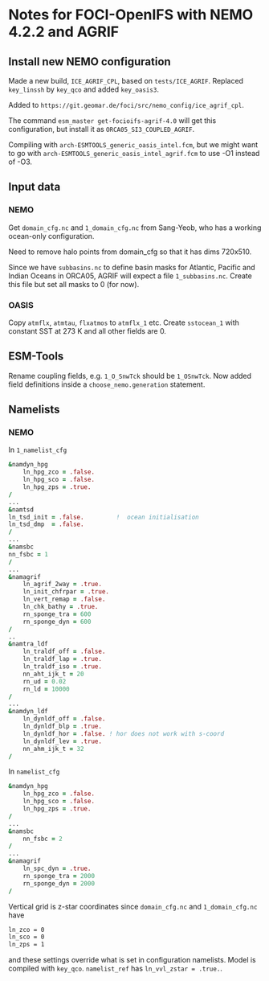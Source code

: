 # Notes for FOCI-OpenIFS with NEMO 4.2.2 and AGRIF

## Install new NEMO configuration 

Made a new build, `ICE_AGRIF_CPL`, based on `tests/ICE_AGRIF`. 
Replaced `key_linssh` by `key_qco` and added `key_oasis3`. 

Added to `https://git.geomar.de/foci/src/nemo_config/ice_agrif_cpl`. 

The command `esm_master get-focioifs-agrif-4.0` will get this configuration, but install it as `ORCA05_SI3_COUPLED_AGRIF`. 

Compiling with `arch-ESMTOOLS_generic_oasis_intel.fcm`, but we might want to go with `arch-ESMTOOLS_generic_oasis_intel_agrif.fcm` to use -O1 instead of -O3. 

## Input data

### NEMO

Get `domain_cfg.nc` and `1_domain_cfg.nc` from Sang-Yeob, who has a working ocean-only configuration. 

Need to remove halo points from domain_cfg so that it has dims 720x510. 

Since we have `subbasins.nc` to define basin masks for Atlantic, Pacific and Indian Oceans in ORCA05, AGRIF will expect a file `1_subbasins.nc`. 
Create this file but set all masks to 0 (for now). 

### OASIS

Copy `atmflx`, `atmtau`, `flxatmos` to `atmflx_1` etc. 
Create `sstocean_1` with constant SST at 273 K and all other fields are 0. 

## ESM-Tools

Rename coupling fields, e.g. `1_O_SnwTck` should be `1_OSnwTck`. 
Now added field definitions inside a `choose_nemo.generation` statement. 

## Namelists

### NEMO

In `1_namelist_cfg`

```fortran
&namdyn_hpg
    ln_hpg_zco = .false.
    ln_hpg_sco = .false.
    ln_hpg_zps = .true.
/
...
&namtsd
ln_tsd_init = .false.         !  ocean initialisation
ln_tsd_dmp  = .false.
/
...
&namsbc
nn_fsbc = 1
/
...
&namagrif
    ln_agrif_2way = .true.
    ln_init_chfrpar = .true.
    ln_vert_remap = .false.
    ln_chk_bathy = .true.
    rn_sponge_tra = 600
    rn_sponge_dyn = 600
/
..
&namtra_ldf
    ln_traldf_off = .false.
    ln_traldf_lap = .true.
    ln_traldf_iso = .true.
    nn_aht_ijk_t = 20
    rn_ud = 0.02
    rn_ld = 10000
/
...
&namdyn_ldf
    ln_dynldf_off = .false.
    ln_dynldf_blp = .true.
    ln_dynldf_hor = .false. ! hor does not work with s-coord
    ln_dynldf_lev = .true. 
    nn_ahm_ijk_t = 32
/
```

In `namelist_cfg` 
```fortran
&namdyn_hpg
    ln_hpg_zco = .false.
    ln_hpg_sco = .false.
    ln_hpg_zps = .true.
/
...
&namsbc
    nn_fsbc = 2
/
...
&namagrif
    ln_spc_dyn = .true.
    rn_sponge_tra = 2000
    rn_sponge_dyn = 2000
/
```

Vertical grid is z-star coordinates since `domain_cfg.nc` and `1_domain_cfg.nc` have 
```bash
ln_zco = 0
ln_sco = 0
ln_zps = 1
```
and these settings override what is set in configuration namelists. Model is compiled with `key_qco`. 
`namelist_ref` has `ln_vvl_zstar = .true.`. 

